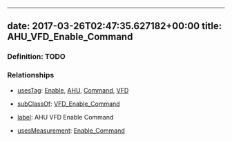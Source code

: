 
---
date: 2017-03-26T02:47:35.627182+00:00
title: AHU_VFD_Enable_Command
---
### Definition: TODO

### Relationships

* [usesTag](https://brickschema.org/schema/1.0/BrickFrame#usesTag): [Enable](https://brickschema.org/schema/1.0/BrickTag#Enable), [AHU](https://brickschema.org/schema/1.0/BrickTag#AHU), [Command](https://brickschema.org/schema/1.0/BrickTag#Command), [VFD](https://brickschema.org/schema/1.0/BrickTag#VFD)

* [subClassOf](http://www.w3.org/2000/01/rdf-schema#subClassOf): [VFD_Enable_Command](https://brickschema.org/schema/1.0/Brick#VFD_Enable_Command)

* [label](http://www.w3.org/2000/01/rdf-schema#label): AHU VFD Enable Command

* [usesMeasurement](https://brickschema.org/schema/1.0/BrickFrame#usesMeasurement): [Enable_Command](https://brickschema.org/schema/1.0/Brick#Enable_Command)
